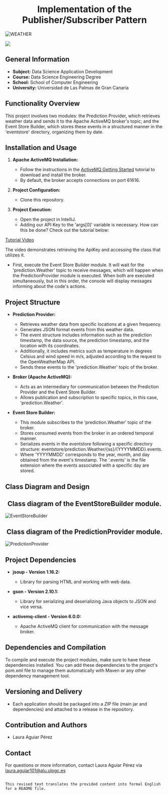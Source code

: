 <h1 align="center"> Implementation of the Publisher/Subscriber Pattern </h1>

![WEATHER](https://github.com/Lauuaguiar/Lauuaguiar/assets/145450311/d148d92b-20cf-4795-a381-27cf448cacf9)

<p align="left">
   <img src="https://img.shields.io/badge/STATUS-PROJECT%20COMPLETED-green">
</p>

## General Information
- **Subject:** Data Science Application Development
- **Course:** Data Science Engineering Degree
- **School:** School of Computer Engineering
- **University:** Universidad de Las Palmas de Gran Canaria

## Functionality Overview
This project involves two modules: the Prediction Provider, which retrieves weather data and sends it to the Apache ActiveMQ broker's topic; and the Event Store Builder, which stores these events in a structured manner in the 'eventstore' directory, organizing them by date.

## Installation and Usage
1. **Apache ActiveMQ Installation:**
   - Follow the instructions in the [ActiveMQ Getting Started](https://activemq.apache.org/getting-started) tutorial to download and install the broker.
   - By default, the broker accepts connections on port 61616.

2. **Project Configuration:**
   - Clone this repository.

3. **Project Execution:**
   - Open the project in IntelliJ.
   - Adding our API Key to the 'args[0]' variable is necessary. How can this be done? Check out the tutorial below:

[Tutorial Video](https://github.com/Lauuaguiar/Lauuaguiar/assets/145450311/898aeb83-8f7e-414b-8c7e-fa9cee9218fb)

The video demonstrates retrieving the ApiKey and accessing the class that utilizes it.
   - First, execute the Event Store Builder module. It will wait for the 'prediction.Weather' topic to receive messages, which will happen when the PredictionProvider module is executed. When both are executed simultaneously, but in this order, the console will display messages informing about the code's actions.

## Project Structure

- **Prediction Provider:**
  - Retrieves weather data from specific locations at a given frequency.
  - Generates JSON format events from this weather data.
  - The event structure includes information such as the prediction timestamp, the data source, the prediction timestamp, and the location with its coordinates.
  - Additionally, it includes metrics such as temperature in degrees Celsius and wind speed in m/s, adjusted according to the request to the OpenWeatherMap API.
  - Sends these events to the 'prediction.Weather' topic of the broker.

- **Broker (Apache ActiveMQ):**
  - Acts as an intermediary for communication between the Prediction Provider and the Event Store Builder.
  - Allows publication and subscription to specific topics, in this case, 'prediction.Weather'.

- **Event Store Builder:**
  - This module subscribes to the 'prediction.Weather' topic of the broker.
  - Stores consumed events from the broker in an ordered temporal manner.
  - Serializes events in the eventstore following a specific directory structure: eventstore/prediction.Weather/{ss}/{YYYYMMDD}.events.
  - Where 'YYYYMMDD' corresponds to the year, month, and day obtained from the event's timestamp. The '.events' is the file extension where the events associated with a specific day are stored.

## Class Diagram and Design

<h2 align="center"> Class diagram of the EventStoreBuilder module.</h2>

![EventStoreBuilder](https://github.com/Lauuaguiar/Weather2/assets/145450311/2ea95e5f-d26f-400a-8f0c-4e1d47de3a42)


<h2 align="center"> Class diagram of the PredictionProvider module.</h2>

![PredictionProvider](https://github.com/Lauuaguiar/Weather2/assets/145450311/fd537890-1168-476b-9775-554efc193f6b)



## Project Dependencies
- **jsoup - Version 1.16.2:**
  - Library for parsing HTML and working with web data.

- **gson - Version 2.10.1:**
  - Library for serializing and deserializing Java objects to JSON and vice versa.

- **activemq-client - Version 6.0.0:**
  - Apache ActiveMQ client for communication with the message broker.

## Dependencies and Compilation
To compile and execute the project modules, make sure to have these dependencies installed. You can add these dependencies to the project's pom.xml file to manage them automatically with Maven or any other dependency management tool.

## Versioning and Delivery
- Each application should be packaged into a ZIP file (main jar and dependencies) and attached to a release in the repository.

## Contribution and Authors
- Laura Aguiar Pérez

## Contact
For questions or more information, contact Laura Aguiar Pérez via laura.aguiar101@alu.ulpgc.es
```

This revised text translates the provided content into formal English for a README file.

